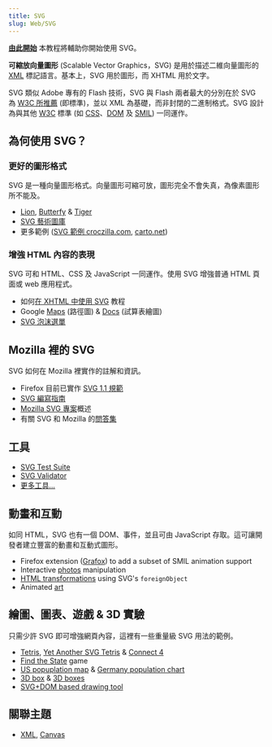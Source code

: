 ```yaml
---
title: SVG
slug: Web/SVG
---
```

**[由此開始](/zh_tw/SVG/教學)**
本教程將輔助你開始使用 SVG。

**可縮放向量圖形** (Scalable Vector Graphics，SVG) 是用於描述二維向量圖形的 [XML](/zh-TW/XML) 標記語言。基本上，SVG 用於圖形，而
XHTML 用於文字。

SVG 類似 Adobe 專有的 Flash 技術，SVG 與 Flash 兩者最大的分別在於 SVG 為 [W3C 所推薦](http://www.w3.org/Graphics/SVG/) (即標準)，並以
XML 為基礎，而非封閉的二進制格式。SVG 設計為與其他 [W3C](http://www.w3.org/) 標準 (如 [CSS](/zh-TW/CSS)、[DOM](/zh-TW/DOM) 及 [SMIL](http://www.w3.org/AudioVideo/)) 一同運作。

## 為何使用 SVG？

### 更好的圖形格式

SVG 是一種向量圖形格式。向量圖形可縮可放，圖形完全不會失真，為像素圖形所不能及。

- [Lion](http://www.croczilla.com/svg/samples/lion/lion.svg), [Butterfy](http://www.croczilla.com/svg/samples/butterfly/butterfly.svg) & [Tiger](http://www.croczilla.com/svg/samples/tiger/tiger.svg)
- [SVG 藝術圖庫](http://plurib.us/1shot/2007/svg_gallery/)
- 更多範例 ([SVG 範例 croczilla.com](http://www.croczilla.com/svg/samples/), [carto.net](http://www.carto.net/papers/svg/samples/))

### 增強 HTML 內容的表現

SVG 可和 HTML、CSS 及 JavaScript 一同運作。使用 SVG 增強普通 HTML 頁面或 web 應用程式。

- 如何[在 XHTML 中使用 SVG](/zh-TW/SVG_In_HTML_Introduction) 教程
- Google [Maps](http://maps.google.com) (路徑圖) & [Docs](http://docs.google.com) (試算表繪圖)
- [SVG 泡沫選單](http://starkravingfinkle.org/projects/demo/svg-bubblemenu-in-html.xml)

## Mozilla 裡的 SVG

SVG 如何在 Mozilla 裡實作的註解和資訊。

- Firefox 目前已實作 [SVG 1.1 規範](/En/SVG_in_Firefox)
- [SVG 編寫指南](http://jwatt.org/svg/authoring/)
- [Mozilla SVG 專案](/zh-TW/Mozilla_SVG_Project)概述
- 有關 SVG 和 Mozilla 的[問答集](/En/SVG/FAQ)

## 工具

- [SVG Test Suite](http://www.w3.org/Graphics/SVG/Test/)
- [SVG Validator](http://jiggles.w3.org/svgvalidator/)
- [更多工具...](/Special:Tags?tag=SVG:Tools&language=en)

## 動畫和互動

如同 HTML，SVG 也有一個 DOM、事件，並且可由 JavaScript 存取。這可讓開發者建立豐富的動畫和互動式圖形。

- Firefox extension ([Grafox](http://schepers.cc/grafox/)) to add a subset of SMIL animation support
- Interactive [photos](http://people.mozilla.com/~vladimir/demos/photos.svg) manipulation
- [HTML transformations](http://starkravingfinkle.org/blog/2007/07/firefox-3-svg-foreignobject/) using
  SVG's `foreignObject`
- Animated [art](http://lab.vodafone.com/vienna/)

## 繪圖、圖表、遊戲 & 3D 實驗

只需少許 SVG 即可增強網頁內容，這裡有一些重量級 SVG 用法的範例。

- [Tetris](http://www.croczilla.com/svg/samples/svgtetris/svgtetris.svg), [Yet Another SVG Tetris](http://www.codedread.com/yastframe.php) & [Connect 4](http://www.treebuilder.de/svg/connect4.svg)
- [Find the State](http://files.myopera.com/orinoco/svg/USStates.svg) game
- [US popuplation map](http://www.carto.net/papers/svg/us_population/index.html) & [Germany
  population chart](http://www.destatis.de/jetspeed/portal/cms/Sites/destatis/Internet/EN/Content/Statistics/Bevoelkerung/VorausberechnungBevoelkerung/InteraktiveDarstellung/Content75/Bevoelkerungspyramide1W1,templateId=renderSVG.psml)
- [3D box](http://www.treebuilder.de/default.asp?file=441875.xml) & [3D boxes](http://www.treebuilder.de/default.asp?file=206524.xml)
- [SVG+DOM based drawing tool](http://www.amaltas.org/svgapp)

## 關聯主題

- [XML](/zh-TW/XML), [Canvas](/zh-TW/HTML/Canvas)

